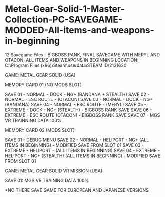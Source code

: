 # Metal-Gear-Solid-1-Master-Collection-PC-SAVEGAME-MODDED-All-items-and-weapons-in-beginning
12 Savegame Files - BIGBOSS RANK, FINAL SAVEGAME WITH MERYL AND OTACON, ALL ITEMS AND WEAPONS IN BEGINNING
LOCATION: C:\Program Files (x86)\Steam\userdata\STEAM ID\2131630

GAME: METAL GEAR SOLID (USA)

MEMORY CARD 01 (NO MODS SLOT)

SAVE 01 - NORMAL - DOCK - NG+ (BANDANA + STEALTH)
SAVE 02 - NORMAL - ESC ROUTE - (OTACON)
SAVE 03 - NORMAL - DOCK - NG+ (BANDANA)
SAVE 04 - NORMAL - ESC ROUTE - (MERYL)
SAVE 05 - EXTREME - DOCK - NG+ (STEALTH) - BIGBOSS RANK SAVE
SAVE 06 - EXTREME - ESC ROUTE (OTACON) - BIGBOSS RANK SAVE
SAVE 07 - MGS VR TRAINNING DATA 100%

MEMORY CARD 02 (MODS SLOT)

SAVE 01 - DEBUG MENU
SAVE 02 - NORMAL - HELIPORT - NG+ (ALL ITEMS IN BEGINNING) - MODIFIED SAVE FROM SLOT 01
SAVE 03 - EXTREME - HELIPORT - (ALL ITEMS IN BEGINNING)
SAVE 04 - EXTREME - HELIPORT - NG+ (STEALTH) (ALL ITEMS IN BEGINNING) - MODIFIED SAVE FROM SLOT 01

GAME: METAL GEAR SOLID VR MISSION (USA)

SAVE 01: MGS VR TRAINING DATA 100%

*NO THERE SAVE GAME FOR EUROPEAN AND JAPANESE VERSIONS
